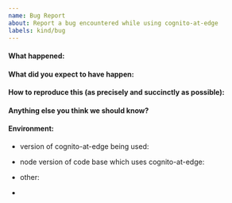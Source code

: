 ```yaml
---
name: Bug Report
about: Report a bug encountered while using cognito-at-edge
labels: kind/bug
---
```


<!-- Please use this template while reporting a bug and provide as much info as possible.  Not providing sufficient detail could result in your bug not being addressed in a timely manner.  Thanks!
 -->

#### What happened:

#### What did you expect to have happen:

#### How to reproduce this (as precisely and succinctly as possible):

#### Anything else you think we should know?

#### Environment:

- version of cognito-at-edge being used:
- node version of code base which uses cognito-at-edge:
- other:

-
